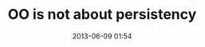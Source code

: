 ---
layout: post
title: "OO is not about persistency"
date: 2013-06-09 01:54
comments: true
categories: [Software] 
---